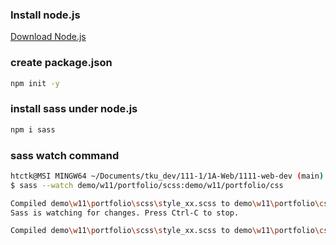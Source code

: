 ### Install node.js

[Download Node.js](https://nodejs.org/en/download/)

### create package.json

```sh
npm init -y
```

### install sass under node.js

```sh
npm i sass
```

### sass watch command

```sh
htctk@MSI MINGW64 ~/Documents/tku_dev/111-1/1A-Web/1111-web-dev (main)
$ sass --watch demo/w11/portfolio/scss:demo/w11/portfolio/css

Compiled demo\w11\portfolio\scss\style_xx.scss to demo\w11\portfolio\css\style_xx.css.
Sass is watching for changes. Press Ctrl-C to stop.

Compiled demo\w11\portfolio\scss\style_xx.scss to demo\w11\portfolio\css\style_xx.css.
```
